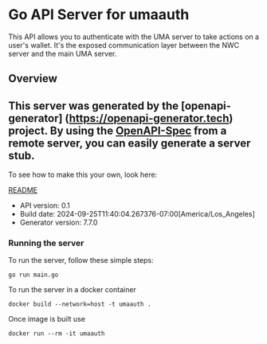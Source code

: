 # Go API Server for umaauth

This API allows you to authenticate with the UMA server to take actions on a user's wallet. It's the exposed communication layer between the NWC server and the main UMA server.

## Overview
This server was generated by the [openapi-generator]
(https://openapi-generator.tech) project.
By using the [OpenAPI-Spec](https://github.com/OAI/OpenAPI-Specification) from a remote server, you can easily generate a server stub.
-

To see how to make this your own, look here:

[README](https://openapi-generator.tech)

- API version: 0.1
- Build date: 2024-09-25T11:40:04.267376-07:00[America/Los_Angeles]
- Generator version: 7.7.0


### Running the server
To run the server, follow these simple steps:

```
go run main.go
```

To run the server in a docker container
```
docker build --network=host -t umaauth .
```

Once image is built use
```
docker run --rm -it umaauth
```
